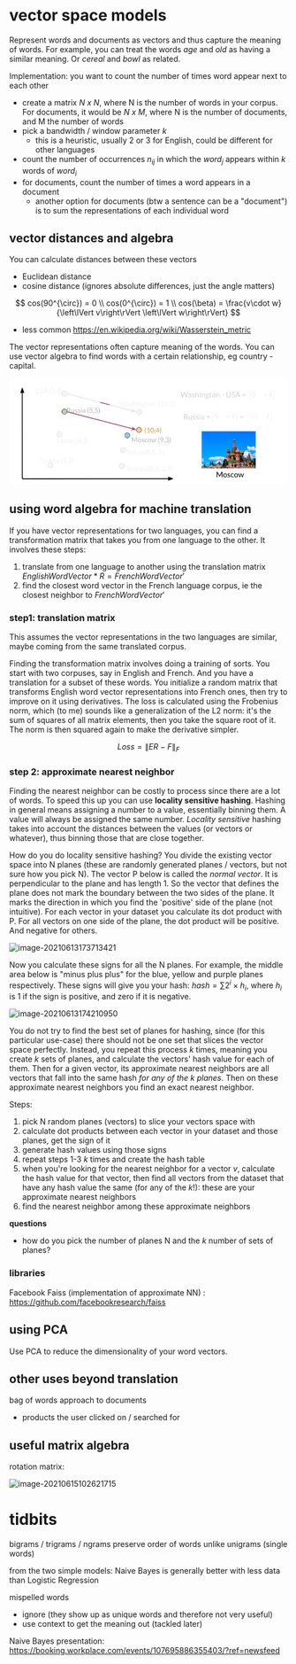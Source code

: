# vector space models

Represent words and documents as vectors and thus capture the meaning of words. For example, you can treat the words *age* and *old* as having a similar meaning. Or *cereal* and *bowl* as related.

Implementation: you want to count the number of times word appear next to each other

- create a matrix *N x N*, where N is the number of words in your corpus. For documents, it would be *N x M*, where N is the number of documents, and M the number of words
- pick a bandwidth / window parameter *k*
  - this is a heuristic, usually 2 or 3 for English, could be different for other languages
- count the number of occurrences $n_{ij}$ in which the $word_j$ appears within $k$ words of $word_i$ 
- for documents, count the number of times a word appears in a document
  - another option for documents (btw a sentence can be a "document") is to sum the representations of each individual word

## vector distances and algebra

You can calculate distances between these vectors

* Euclidean distance
* cosine distance (ignores absolute differences, just the angle matters)

$$
cos(90^{\circ}) = 0 \\
cos(0^{\circ}) = 1 \\
cos(\beta) = \frac{v\cdot w}{\left\lVert v\right\rVert \left\lVert w\right\rVert}
$$

* less common https://en.wikipedia.org/wiki/Wasserstein_metric

The vector representations often capture meaning of the words. You can use vector algebra to find words with a certain relationship, eg country - capital.

![image-20210606194916149](img/image-20210606194916149.png)

## using word algebra for machine translation

If you have vector representations for two languages, you can find a transformation matrix that takes you from one language to the other. It involves these steps:

1. translate from one language to another using the translation matrix $EnglishWordVector * R = FrenchWordVector'$
2. find the closest word vector in the French language corpus, ie the closest neighbor to $FrenchWordVector'$

### step1: translation matrix

This assumes the vector representations in the two languages are similar, maybe coming from the same translated corpus.

Finding the transformation matrix involves doing a training of sorts. You start with two corpuses, say in English and French. And you have a translation for a subset of these words. You initialize a random matrix that transforms English word vector representations into French ones, then try to improve on it using derivatives. The loss is calculated using the Frobenius norm, which (to me) sounds like a generalization of the L2 norm: it's the sum of squares of all matrix elements, then you take the square root of it. The norm is then squared again to make the derivative simpler.


$$
Loss = \left\| ER -F\right\| _{F}
$$

### step 2: approximate nearest neighbor

Finding the nearest neighbor can be costly to process since there are a lot of words. To speed this up you can use **locality sensitive hashing**. Hashing in general means assigning a number to a value, essentially binning them. A value will always be assigned the same number. *Locality sensitive* hashing takes into account the distances between the values (or vectors or whatever), thus binning those that are close together.

How do you do locality sensitive hashing? You divide the existing vector space into N planes (these are randomly generated planes / vectors, but not sure how you pick N). The vector P below is called the *normal vector*. It is perpendicular to the plane and has length 1. So the vector that defines the plane does not mark the boundary between the two sides of the plane. It marks the direction in which you find the 'positive' side of the plane (not intuitive). For each vector in your dataset you calculate its dot product with P. For all vectors on one side of the plane, the dot product will be positive. And negative for others.

![image-20210613173713421](C:\Users\mbokulic\Dropbox\texts\notes\data_science\img\image-20210613173713421)

Now you calculate these signs for all the N planes. For example, the middle area below is "minus plus plus" for the blue, yellow and purple planes respectively. These signs will give you your hash: $hash = \sum{2^i\times h_i}$, where $h_i$ is 1 if the sign is positive, and zero if it is negative.

![image-20210613174210950](C:\Users\mbokulic\Dropbox\texts\notes\data_science\img\image-20210613174210950.png)

You do not try to find the best set of planes for hashing, since (for this particular use-case) there should not be one set that slices the vector space perfectly. Instead, you repeat this process $k$ times, meaning you create $k$ sets of planes, and calculate the vectors' hash value for each of them. Then for a given vector, its approximate nearest neighbors are all vectors that fall into the same hash *for any of the $k$ planes*. Then on these approximate nearest neighbors you find an exact nearest neighbor.

Steps:

1. pick N random planes (vectors) to slice your vectors space with
2. calculate dot products between each vector in your dataset and those planes, get the sign of it
3. generate hash values using those signs
4. repeat steps 1-3 $k$ times and create the hash table
5. when you're looking for the nearest neighbor for a vector $v$, calculate the hash value for that vector, then find all vectors from the dataset that have any hash value the same (for any of the $k$!): these are your approximate nearest neighbors
6. find the nearest neighbor among these approximate neighbors

**questions**

- how do you pick the number of planes N and the $k$ number of sets of planes?

### libraries

Facebook Faiss (implementation of approximate NN) : https://github.com/facebookresearch/faiss

## using PCA

Use PCA to reduce the dimensionality of your word vectors.

## other uses beyond translation

bag of words approach to documents

- products the user clicked on / searched for

## useful matrix algebra

rotation matrix:

![image-20210615102621715](C:\Users\mbokulic\Dropbox\texts\notes\data_science\img\image-20210615102621715.png)

# tidbits

bigrams / trigrams / ngrams preserve order of words unlike unigrams (single words)

from the two simple models: Naive Bayes is generally better with less data than Logistic Regression

mispelled words

 - ignore (they show up as unique words and therefore not very useful)
 - use context to get the meaning out (tackled later)

Naive Bayes presentation: https://booking.workplace.com/events/107695886355403/?ref=newsfeed

